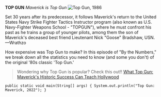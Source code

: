 **TOP GUN**
*Maverick is Top Gun*
![Top Gun, 1986](https://variety.com/wp-content/uploads/2022/05/Top-Gun-Maverick.jpg?w=681&h=383&crop=1)

Set 30 years after its predecessor, it follows Maverick's return to the United States Navy Strike Fighter Tactics Instructor program (also known as U.S. Navy-Fighter Weapons School - "TOPGUN"), where he must confront his past as he trains a group of younger pilots, among them the son of Maverick's deceased best friend Lieutenant Nick "Goose" Bradshaw, USN.—Wrathzo

How expensive was Top Gun to make? In this episode of "By the Numbers," we break down all the statistics you need to know (and some you don't) of the original '80s classic 'Top Gun.'

>Wondering why Top Gun is popular? Check this out!!
[What Top Gun: Maverick's Historic Success Can Teach Hollywood](https://www.denofgeek.com/movies/top-gun-maverick-success-can-teach-hollywood/)

`
public static void main(String[] args)
{
  System.out.println("Top Gun: Maverick, 2022");
}
`
